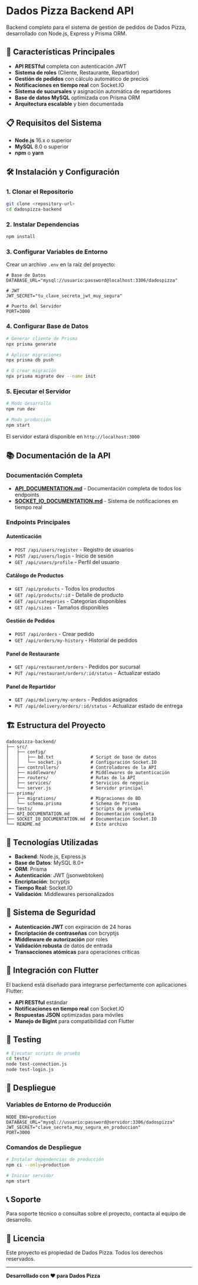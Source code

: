 # Dados Pizza Backend API

Backend completo para el sistema de gestión de pedidos de Dados Pizza, desarrollado con Node.js, Express y Prisma ORM.

## 🚀 Características Principales

- **API RESTful** completa con autenticación JWT
- **Sistema de roles** (Cliente, Restaurante, Repartidor)
- **Gestión de pedidos** con cálculo automático de precios
- **Notificaciones en tiempo real** con Socket.IO
- **Sistema de sucursales** y asignación automática de repartidores
- **Base de datos MySQL** optimizada con Prisma ORM
- **Arquitectura escalable** y bien documentada

## 📋 Requisitos del Sistema

- **Node.js** 16.x o superior
- **MySQL** 8.0 o superior
- **npm** o **yarn**

## 🛠️ Instalación y Configuración

### 1. Clonar el Repositorio

```bash
git clone <repository-url>
cd dadospizza-backend
```

### 2. Instalar Dependencias

```bash
npm install
```

### 3. Configurar Variables de Entorno

Crear un archivo `.env` en la raíz del proyecto:

```env
# Base de Datos
DATABASE_URL="mysql://usuario:password@localhost:3306/dadospizza"

# JWT
JWT_SECRET="tu_clave_secreta_jwt_muy_segura"

# Puerto del Servidor
PORT=3000
```

### 4. Configurar Base de Datos

```bash
# Generar cliente de Prisma
npx prisma generate

# Aplicar migraciones
npx prisma db push

# O crear migración
npx prisma migrate dev --name init
```

### 5. Ejecutar el Servidor

```bash
# Modo desarrollo
npm run dev

# Modo producción
npm start
```

El servidor estará disponible en `http://localhost:3000`

## 📚 Documentación de la API

### Documentación Completa
- **[API_DOCUMENTATION.md](./API_DOCUMENTATION.md)** - Documentación completa de todos los endpoints
- **[SOCKET_IO_DOCUMENTATION.md](./SOCKET_IO_DOCUMENTATION.md)** - Sistema de notificaciones en tiempo real

### Endpoints Principales

#### Autenticación
- `POST /api/users/register` - Registro de usuarios
- `POST /api/users/login` - Inicio de sesión
- `GET /api/users/profile` - Perfil del usuario

#### Catálogo de Productos
- `GET /api/products` - Todos los productos
- `GET /api/products/:id` - Detalle de producto
- `GET /api/categories` - Categorías disponibles
- `GET /api/sizes` - Tamaños disponibles

#### Gestión de Pedidos
- `POST /api/orders` - Crear pedido
- `GET /api/orders/my-history` - Historial de pedidos

#### Panel de Restaurante
- `GET /api/restaurant/orders` - Pedidos por sucursal
- `PUT /api/restaurant/orders/:id/status` - Actualizar estado

#### Panel de Repartidor
- `GET /api/delivery/my-orders` - Pedidos asignados
- `PUT /api/delivery/orders/:id/status` - Actualizar estado de entrega

## 🏗️ Estructura del Proyecto

```
dadospizza-backend/
├── src/
│   ├── config/
│   │   ├── bd.txt              # Script de base de datos
│   │   └── socket.js           # Configuración Socket.IO
│   ├── controllers/            # Controladores de la API
│   ├── middleware/             # Middlewares de autenticación
│   ├── routers/                # Rutas de la API
│   ├── services/               # Servicios de negocio
│   └── server.js               # Servidor principal
├── prisma/
│   ├── migrations/             # Migraciones de BD
│   └── schema.prisma           # Schema de Prisma
├── tests/                      # Scripts de prueba
├── API_DOCUMENTATION.md        # Documentación completa
├── SOCKET_IO_DOCUMENTATION.md  # Documentación Socket.IO
└── README.md                   # Este archivo
```

## 🔧 Tecnologías Utilizadas

- **Backend**: Node.js, Express.js
- **Base de Datos**: MySQL 8.0+
- **ORM**: Prisma
- **Autenticación**: JWT (jsonwebtoken)
- **Encriptación**: bcryptjs
- **Tiempo Real**: Socket.IO
- **Validación**: Middlewares personalizados

## 🔐 Sistema de Seguridad

- **Autenticación JWT** con expiración de 24 horas
- **Encriptación de contraseñas** con bcryptjs
- **Middleware de autorización** por roles
- **Validación robusta** de datos de entrada
- **Transacciones atómicas** para operaciones críticas

## 📱 Integración con Flutter

El backend está diseñado para integrarse perfectamente con aplicaciones Flutter:

- **API RESTful** estándar
- **Notificaciones en tiempo real** con Socket.IO
- **Respuestas JSON** optimizadas para móviles
- **Manejo de BigInt** para compatibilidad con Flutter

## 🧪 Testing

```bash
# Ejecutar scripts de prueba
cd tests/
node test-connection.js
node test-login.js
```

## 🚀 Despliegue

### Variables de Entorno de Producción

```env
NODE_ENV=production
DATABASE_URL="mysql://usuario:password@servidor:3306/dadospizza"
JWT_SECRET="clave_secreta_muy_segura_en_produccion"
PORT=3000
```

### Comandos de Despliegue

```bash
# Instalar dependencias de producción
npm ci --only=production

# Iniciar servidor
npm start
```

## 📞 Soporte

Para soporte técnico o consultas sobre el proyecto, contacta al equipo de desarrollo.

## 📄 Licencia

Este proyecto es propiedad de Dados Pizza. Todos los derechos reservados.

---

**Desarrollado con ❤️ para Dados Pizza**
